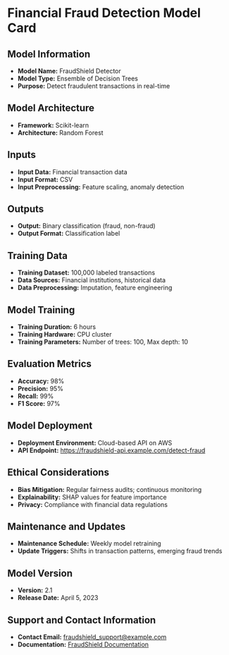# Financial Fraud Detection Model Card

## Model Information

- **Model Name:** FraudShield Detector
- **Model Type:** Ensemble of Decision Trees
- **Purpose:** Detect fraudulent transactions in real-time

## Model Architecture

- **Framework:** Scikit-learn
- **Architecture:** Random Forest

## Inputs

- **Input Data:** Financial transaction data
- **Input Format:** CSV
- **Input Preprocessing:** Feature scaling, anomaly detection

## Outputs

- **Output:** Binary classification (fraud, non-fraud)
- **Output Format:** Classification label

## Training Data

- **Training Dataset:** 100,000 labeled transactions
- **Data Sources:** Financial institutions, historical data
- **Data Preprocessing:** Imputation, feature engineering

## Model Training

- **Training Duration:** 6 hours
- **Training Hardware:** CPU cluster
- **Training Parameters:** Number of trees: 100, Max depth: 10

## Evaluation Metrics

- **Accuracy:** 98%
- **Precision:** 95%
- **Recall:** 99%
- **F1 Score:** 97%

## Model Deployment

- **Deployment Environment:** Cloud-based API on AWS
- **API Endpoint:** https://fraudshield-api.example.com/detect-fraud

## Ethical Considerations

- **Bias Mitigation:** Regular fairness audits; continuous monitoring
- **Explainability:** SHAP values for feature importance
- **Privacy:** Compliance with financial data regulations

## Maintenance and Updates

- **Maintenance Schedule:** Weekly model retraining
- **Update Triggers:** Shifts in transaction patterns, emerging fraud trends

## Model Version

- **Version:** 2.1
- **Release Date:** April 5, 2023

## Support and Contact Information

- **Contact Email:** fraudshield_support@example.com
- **Documentation:** [FraudShield Documentation](https://docs.example.com/fraudshield)
